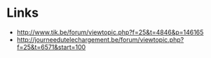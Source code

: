 # Links


* <http://www.tik.be/forum/viewtopic.php?f=25&t=4846&p=146165>  
* <http://journeedutelechargement.be/forum/viewtopic.php?f=25&t=6571&start=100>  